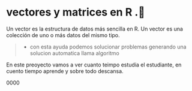 # vectores y matrices  en R  .🎢 
Un vector es la estructura de datos más sencilla en R. Un vector es una colección de uno o más datos del mismo tipo.

> -  con esta ayuda podemos solucionar problemas generando una solucion automatica llama algoritmo 

En este preoyecto vamos a ver  cuanto teimpo estudia el estudiante, en cuento tiempo aprende y sobre todo descansa.

0000
